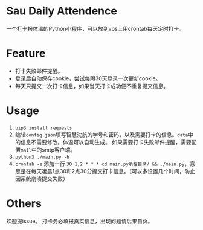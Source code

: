 # Sau Daily Attendence

一个打卡报体温的Python小程序，可以放到vps上用crontab每天定时打卡。

# Feature

 * 打卡失败邮件提醒。
 * 登录后自动保存cookie，尝试每隔30天登录一次更新cookie。
 * 每天只提交一次打卡信息，如果当天打卡成功便不重复提交信息。

# Usage

1. `pip3 install requests`
2. 编辑`config.json`填写智慧沈航的学号和密码，以及需要打卡的信息。`data`中的信息不需要修改。体温可以自动生成。
   如果需要打卡失败邮件提醒，需要配置`mail`中的smtp客户端。
3. `python3 ./main.py -h`
4. `crontab -e` 添加一行 `30 1,2 * * * cd main.py所在目录/ && ./main.py`，意思是在每天凌晨1点30和2点30分提交打卡信息。（可以多设置几个时间，防止因系统崩溃提交失败）

# Others

欢迎提issue。
打卡务必填报真实信息，出现问题请后果自负。
